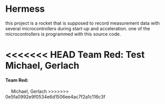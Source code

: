 # Hermess

this project is a rocket that is supposed to record measurement data with several microcontrollers during start-up and acceleration. one of the microcontrollers is programmed with this source code.

<<<<<<< HEAD
Team Red: 
	Test
	Michael, Gerlach
=======
<h4>Team Red:</h4> 
&emsp; Michael, Gerlach
>>>>>>> 0e5fa0992e9f0534e6d1506ee4ac7f2a1c116c3f
